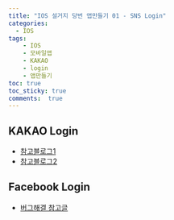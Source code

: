 ```yaml
---
title: "IOS 설거지 당번 앱만들기 01 - SNS Login"
categories: 
  - IOS
tags: 
    - IOS
    - 모바일앱
    - KAKAO
    - login
    - 앱만들기
toc: true
toc_sticky: true
comments:  true
---
```


## KAKAO Login
- [참고블로그1](https://developer-fury.tistory.com/19)
- [참고블로그2](https://medium.com/@rkdthd0403/ios-%EC%B9%B4%EC%B9%B4%EC%98%A4%ED%86%A1-%EC%86%8C%EC%85%9C-%EB%A1%9C%EA%B7%B8%EC%9D%B8-58a525e6f219)

## Facebook Login
- [버그해결 참고글](https://medium.com/@jinyoung.gist/rn-troubleshooting-thread-1-signal-sigabrt-err-after-update-ios-ver-to-13-3-1-766a47fdd1f)